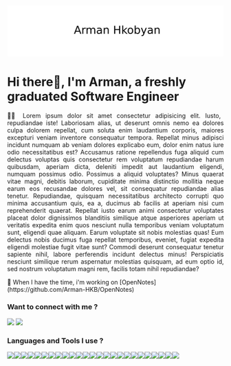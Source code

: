 ![Banner Image](asset/banner.jpg)


<h1>Hi there👋, I'm Arman, a freshly graduated Software Engineer</h1>
<p style="text-align: justify;">
👨‍💻 Lorem ipsum dolor sit amet consectetur adipisicing elit. Iusto, repudiandae iste! Laboriosam alias, ut deserunt omnis nemo ea dolores culpa dolorem repellat, cum soluta enim laudantium corporis, maiores excepturi veniam inventore consequatur tempora. Repellat minus adipisci incidunt numquam ab veniam dolores explicabo eum, dolor enim natus iure odio necessitatibus est? Accusamus ratione repellendus fuga aliquid cum delectus voluptas quis consectetur rem voluptatum repudiandae harum quibusdam, aperiam dicta, deleniti impedit aut laudantium eligendi, numquam possimus odio. Possimus a aliquid voluptates? Minus quaerat vitae magni, debitis laborum, cupiditate minima distinctio mollitia neque earum eos recusandae dolores vel, sit consequatur repudiandae alias tenetur. Repudiandae, quisquam necessitatibus architecto corrupti quo minima accusantium quis, ea a, ducimus ab facilis at aperiam nisi cum reprehenderit quaerat. Repellat iusto earum animi consectetur voluptates placeat dolor dignissimos blanditiis similique atque asperiores aperiam ut veritatis expedita enim quos nesciunt nulla temporibus veniam voluptatum sunt, eligendi quae aliquam. Earum voluptate sit nobis molestias quas! Eum delectus nobis ducimus fuga repellat temporibus, eveniet, fugiat expedita eligendi molestiae fugit vitae sunt? Commodi deserunt consequatur tenetur sapiente nihil, labore perferendis incidunt delectus minus! Perspiciatis nesciunt similique rerum aspernatur molestias quisquam, ad eum optio id, sed nostrum voluptatum magni rem, facilis totam nihil repudiandae?
</p>
🔭 When I have the time, i'm working on [OpenNotes] (https://github.com/Arman-HKB/OpenNotes)

<h3 align="left">Want to connect with me ?</h3>
<a href="https://linkedin.com/in/https://www.linkedin.com/in/arman-hakobyan-2b3967234/" target="_blank"><img src="https://img.shields.io/badge/LinkedIn-0077B5?style=for-the-badge&logo=linkedin&logoColor=white"></a>
<a href="mailto:arman.hakobyan.pro@gmail.com"><img src="https://img.shields.io/badge/Gmail-D14836?style=for-the-badge&logo=gmail&logoColor=white"></a>

<h3 align="left">Languages and Tools I use ?</h3>
<div style="display:flex;">
  <img src="https://img.shields.io/badge/.NET-512BD4?style=for-the-badge&logo=dotnet&logoColor=white">
  <img src="https://img.shields.io/badge/Angular-DD0031?style=for-the-badge&logo=angular&logoColor=white">
  <img src="https://img.shields.io/badge/Laravel-FF2D20?style=for-the-badge&logo=laravel&logoColor=white">
  <img src="https://img.shields.io/badge/Symfony-000000?style=for-the-badge&logo=Symfony&logoColor=white">
  <img src="https://img.shields.io/badge/Bootstrap-563D7C?style=for-the-badge&logo=bootstrap&logoColor=white">
  <img src="https://img.shields.io/badge/C%23-239120?style=for-the-badge&logo=csharp&logoColor=white">
  <img src="https://img.shields.io/badge/HTML5-E34F26?style=for-the-badge&logo=html5&logoColor=white">
  <img src="https://img.shields.io/badge/CSS3-1572B6?style=for-the-badge&logo=css3&logoColor=white">
  <img src="https://img.shields.io/badge/JavaScript-323330?style=for-the-badge&logo=javascript&logoColor=F7DF1E">
  <img src="https://img.shields.io/badge/TypeScript-007ACC?style=for-the-badge&logo=typescript&logoColor=white">
  <img src="https://img.shields.io/badge/PHP-777BB4?style=for-the-badge&logo=php&logoColor=white">
  <img src="https://img.shields.io/badge/Python-FFD43B?style=for-the-badge&logo=python&logoColor=blue">
  <img src="https://img.shields.io/badge/R-276DC3?style=for-the-badge&logo=r&logoColor=white">
  <img src="https://img.shields.io/badge/Godot-478CBF?style=for-the-badge&logo=GodotEngine&logoColor=white">
  <img src="https://img.shields.io/badge/Sonarqube-5190cf?style=for-the-badge&logo=sonarqube&logoColor=white">
  <img src="https://img.shields.io/badge/Azure_DevOps-0078D7?style=for-the-badge&logo=azure-devops&logoColor=white">
  <img src="https://img.shields.io/badge/MySQL-005C84?style=for-the-badge&logo=mysql&logoColor=white">
  <img src="https://img.shields.io/badge/Microsoft%20SQL%20Server-CC2927?style=for-the-badge&logo=microsoft%20sql%20server&logoColor=white">
  <img src="https://img.shields.io/badge/MongoDB-4EA94B?style=for-the-badge&logo=mongodb&logoColor=white">
  <img src="https://img.shields.io/badge/Databricks-FF3621?style=for-the-badge&logo=Databricks&logoColor=white">
  <img src="https://img.shields.io/badge/Wordpress-21759B?style=for-the-badge&logo=wordpress&logoColor=white">
  <img src="https://img.shields.io/badge/VSCode-0078D4?style=for-the-badge&logo=visual%20studio%20code&logoColor=white">
  <img src="https://img.shields.io/badge/Visual_Studio-5C2D91?style=for-the-badge&logo=visual%20studio&logoColor=white">
  <img src="https://img.shields.io/badge/github%20copilot-000000?style=for-the-badge&logo=githubcopilot&logoColor=white">
  <img src="https://img.shields.io/badge/Adobe%20Photoshop-31A8FF?style=for-the-badge&logo=Adobe%20Photoshop&logoColor=black">
</div>
